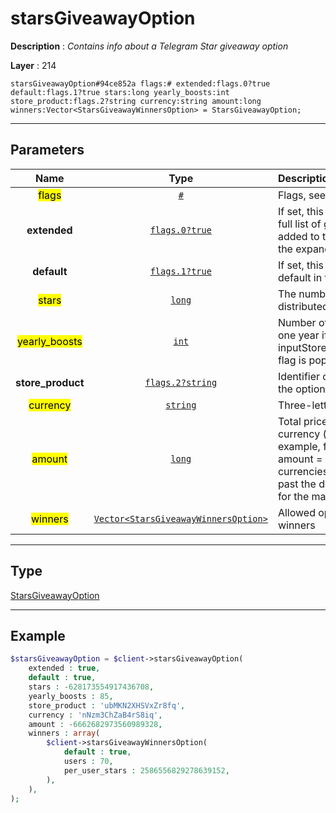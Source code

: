 # starsGiveawayOption

**Description** : *Contains info about a Telegram Star giveaway option*

**Layer** : 214

```tl
starsGiveawayOption#94ce852a flags:# extended:flags.0?true default:flags.1?true stars:long yearly_boosts:int store_product:flags.2?string currency:string amount:long winners:Vector<StarsGiveawayWinnersOption> = StarsGiveawayOption;
```

---

## Parameters

| Name | Type | Description |
| :---: | :---: | :--- |
| <mark>flags</mark> | [`#`](type/#) | Flags, see TL conditional fields |
| **extended** | [`flags.0?true`](type/true) | If set, this option must only be shown in the full list of giveaway options (i.e. they must be added to the list only when the user clicks on the expand button) |
| **default** | [`flags.1?true`](type/true) | If set, this option must be pre-selected by default in the option list |
| <mark>stars</mark> | [`long`](type/long) | The number of Telegram Stars that will be distributed among winners |
| <mark>yearly_boosts</mark> | [`int`](type/int) | Number of times the chat will be boosted for one year if the inputStorePaymentStarsGiveaway.boost_peer flag is populated |
| **store_product** | [`flags.2?string`](type/string) | Identifier of the store product associated with the option, official apps only |
| <mark>currency</mark> | [`string`](type/string) | Three-letter ISO 4217 currency code |
| <mark>amount</mark> | [`long`](type/long) | Total price in the smallest units of the currency (integer, not float/double). For example, for a price of US$ 1.45 pass amount = 145. See the exp parameter in currencies.json, it shows the number of digits past the decimal point for each currency (2 for the majority of currencies) |
| <mark>winners</mark> | [`Vector<StarsGiveawayWinnersOption>`](type/StarsGiveawayWinnersOption) | Allowed options for the number of giveaway winners |

---

## Type

[StarsGiveawayOption](type/StarsGiveawayOption)

---

## Example

```php
$starsGiveawayOption = $client->starsGiveawayOption(
	extended : true,
	default : true,
	stars : -628173554917436708,
	yearly_boosts : 85,
	store_product : 'ubMKN2XHSVxZr8fq',
	currency : 'nNzm3ChZaB4rS8iq',
	amount : -6662682973560989328,
	winners : array(
		$client->starsGiveawayWinnersOption(
			default : true,
			users : 70,
			per_user_stars : 2586556829278639152,
		),
	),
);
```